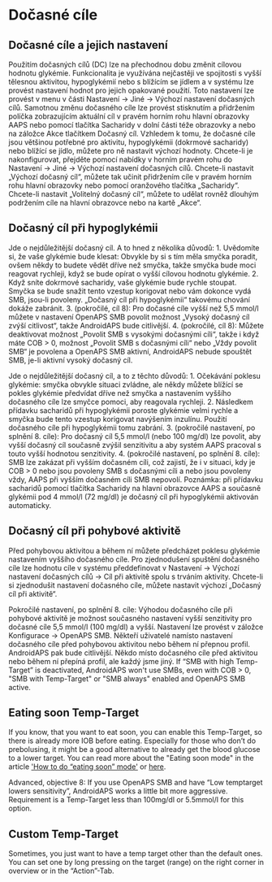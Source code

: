# Dočasné cíle

## Dočasné cíle a jejich nastavení

Použitím dočasných cílů (DC) lze na přechodnou dobu změnit cílovou hodnotu glykémie. Funkcionalita je využívána nejčastěji ve spojitosti s vyšší tělesnou aktivitou, hypoglykémií nebo s blížícím se jídlem a v systému lze provést nastavení hodnot pro jejich opakované použití. Toto nastavení lze provést v menu v části Nastavení -> Jiné -> Výchozí nastavení dočasných cílů. Samotnou změnu dočasného cíle lze provést stisknutím a přidržením políčka zobrazujícím aktuální cíl v pravém horním rohu hlavní obrazovky AAPS nebo pomocí tlačítka Sacharidy v dolní části téže obrazovky a nebo na záložce Akce tlačítkem Dočasný cíl. Vzhledem k tomu, že dočasné cíle jsou většinou potřebné pro aktivitu, hypoglykémii (dokrmové sacharidy) nebo blížící se jídlo, můžete pro ně nastavit výchozí hodnoty. Chcete-li je nakonfigurovat, přejděte pomocí nabídky v horním pravém rohu do Nastavení -> Jiné -> Výchozí nastavení dočasných cílů. Chcete-li nastavit „Výchozí dočasný cíl“, můžete tak učinit přidržením cíle v pravém horním rohu hlavní obrazovky nebo pomocí oranžového tlačítka „Sacharidy“. Chcete-li nastavit „Volitelný dočasný cíl“, můžete to udělat rovněž dlouhým podržením cíle na hlavní obrazovce nebo na kartě „Akce“.

## Dočasný cíl při hypoglykémii

Jde o nejdůležitější dočasný cíl. A to hned z několika důvodů: 1. Uvědomíte si, že vaše glykémie bude klesat: Obvykle by si s tím měla smyčka poradit, ovšem někdy to budete vědět dříve než smyčka, takže smyčka bude moci reagovat rychleji, když se bude opírat o vyšší cílovou hodnotu glykémie. 2. Když sníte dokrmové sacharidy, vaše glykémie bude rychle stoupat. Smyčka se bude snažit tento vzestup korigovat nebo vám dokonce vydá SMB, jsou-li povoleny. „Dočasný cíl při hypoglykémii“ takovému chování dokáže zabránit. 3. (pokročilé, cíl 8): Pro dočasné cíle vyšší než 5,5 mmol/l můžete v nastavení OpenAPS SMB povolit možnost „Vysoký dočasný cíl zvýší citlivost“, takže AndroidAPS bude citlivější. 4. (pokročilé, cíl 8): Můžete deaktivovat možnost „Povolit SMB s vysokými dočasnými cíli“, takže i když máte COB > 0, možnost „Povolit SMB s dočasnými cíli“ nebo „Vždy povolit SMB“ je povolena a OpenAPS SMB aktivní, AndroidAPS nebude spouštět SMB, je-li aktivní vysoký dočasný cíl.

Jde o nejdůležitější dočasný cíl, a to z těchto důvodů: 1. Očekávání poklesu glykémie: smyčka obvykle situaci zvládne, ale někdy můžete blížící se pokles glykémie předvídat dříve než smyčka a nastavením vyššího dočasného cíle lze smyčce pomoci, aby reagovala rychleji. 2. Následkem přídavku sacharidů při hypoglykémii poroste glykémie velmi rychle a smyčka bude tento vzestup korigovat navýšením inzulínu. Použití dočasného cíle při hypoglykémii tomu zabrání. 3. (pokročilé nastavení, po splnění 8. cíle): Pro dočasný cíl 5,5 mmol/l (nebo 100 mg/dl) lze povolit, aby vyšší dočasný cíl současně zvýšil senzitivitu a aby systém AAPS pracoval s touto vyšší hodnotou senzitivity. 4. (pokročilé nastavení, po splnění 8. cíle): SMB lze zakázat při vyšším dočasném cíli, což zajistí, že i v situaci, kdy je COB > 0 nebo jsou povoleny SMB s dočasnými cíli a nebo jsou povoleny vždy, AAPS při vyšším dočasném cíli SMB nepovolí. Poznámka: při přídavku sacharidů pomocí tlačítka Sacharidy na hlavní obrazovce AAPS a současně glykémii pod 4 mmol/l (72 mg/dl) je dočasný cíl při hypoglykémii aktivován automaticky.

## Dočasný cíl při pohybové aktivitě

Před pohybovou aktivitou a během ní můžete předcházet poklesu glykémie nastavením vyššího dočasného cíle. Pro zjednodušení spuštění dočasného cíle lze hodnotu cíle v systému předdefinovat v Nastavení -> Výchozí nastavení dočasných cílů -> Cíl při aktivitě spolu s trváním aktivity. Chcete-li si zjednodušit nastavení dočasného cíle, můžete nastavit výchozí „Dočasný cíl při aktivitě“.

Pokročilé nastavení, po splnění 8. cíle: Výhodou dočasného cíle při pohybové aktivitě je možnost současného nastavení vyšší senzitivity pro dočasné cíle 5,5 mmol/l (100 mg/dl) a vyšší. Nastavení lze provést v záložce Konfigurace -> OpenAPS SMB. Někteří uživatelé namísto nastavení dočasného cíle před pohybovou aktivitou nebo během ní přepnou profil. AndroidAPS pak bude citlivější. Někdo místo dočasného cíle před aktivitou nebo během ní přepíná profil, ale každý jsme jiný. If “SMB with high Temp-Target” is deactivated, AndroidAPS won't use SMBs, even with COB > 0, "SMB with Temp-Target" or "SMB always" enabled and OpenAPS SMB active.

## Eating soon Temp-Target

If you know, that you want to eat soon, you can enable this Temp-Target, so there is already more IOB before eating. Especially for those who don’t do prebolusing, it might be a good alternative to already get the blood glucose to a lower target. You can read more about the "Eating soon mode" in the article ['How to do “eating soon” mode'](https://diyps.org/2015/03/26/how-to-do-eating-soon-mode-diyps-lessons-learned/) or [here](https://diyps.org/tag/eating-soon-mode/).

Advanced, objective 8: If you use OpenAPS SMB and have “Low temptarget lowers sensitivity”, AndroidAPS works a little bit more aggressive. Requirement is a Temp-Target less than 100mg/dl or 5.5mmol/l for this option.

## Custom Temp-Target

Sometimes, you just want to have a temp target other than the default ones. You can set one by long pressing on the target (range) on the right corner in overview or in the “Action”-Tab.